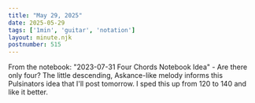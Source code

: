 ```yaml
---
title: "May 29, 2025"
date: 2025-05-29
tags: ['1min', 'guitar', 'notation']
layout: minute.njk
postnumber: 515
---
```

From the notebook: "2023-07-31 Four Chords Notebook Idea" - Are there only four? The little descending, Askance-like melody informs this Pulsinators idea that I'll post tomorrow. I sped this up from 120 to 140 and like it better.